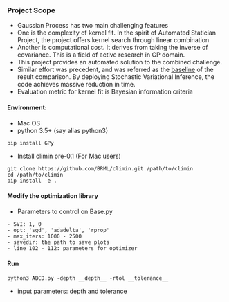 ### Project Scope
- Gaussian Process has two main challenging features
- One is the complexity of kernel fit. In the spirit of Automated Statician Project, the project offers kernel search through linear combination
- Another is computational cost. It derives from taking the inverse of covariance. This is a field of active research in GP domain.
- This project provides an automated solution to the combined challenge.
- Similar effort was precedent, and was referred as the [baseline](http://proceedings.mlr.press/v64/kim_scalable_2016.pdf) of the result comparison. By deploying Stochastic Variational Inference, the code achieves massive reduction in time.
- Evaluation metric for kernel fit is Bayesian information criteria

#### Environment:

- Mac OS
- python 3.5+ (say alias python3)
  
```
pip install GPy
```

- Install climin pre-0.1 (For Mac users)
```
git clone https://github.com/BRML/climin.git /path/to/climin
cd /path/to/climin
pip install -e .
```

#### Modify the optimization library

- Parameters to control on Base.py
```
- SVI: 1, 0
- opt: 'sgd', 'adadelta', 'rprop'
- max_iters: 1000 - 2500
- savedir: the path to save plots
- line 102 - 112: parameters for optimizer
```

#### Run

```
python3 ABCD.py -depth __depth__ -rtol __tolerance__
```
- input parameters: depth and tolerance
